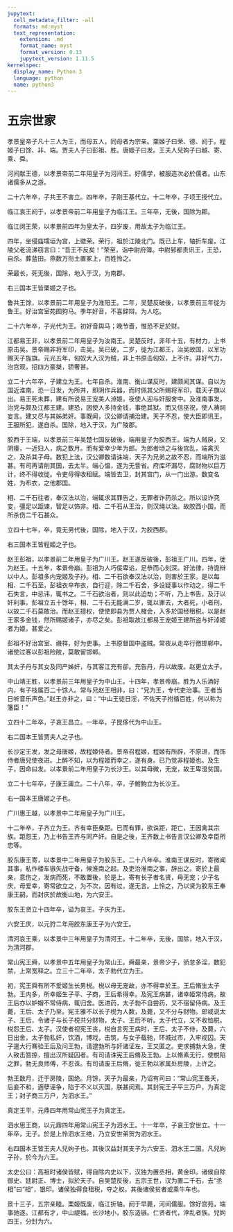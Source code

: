 ```yaml
---
jupytext:
  cell_metadata_filter: -all
  formats: md:myst
  text_representation:
    extension: .md
    format_name: myst
    format_version: 0.13
    jupytext_version: 1.11.5
kernelspec:
  display_name: Python 3
  language: python
  name: python3
---
```

# 五宗世家

孝景皇帝子凡十三人为王，而母五人，同母者为宗亲。栗姬子曰荣、德、阏于。程姬子曰馀、非、端。贾夫人子曰彭祖、胜。唐姬子曰发。王夫人兒姁子曰越、寄、乘、舜。

河间献王德，以孝景帝前二年用皇子为河间王。好儒学，被服造次必於儒者。山东诸儒多从之游。

二十六年卒，子共王不害立。四年卒，子刚王基代立。十二年卒，子顷王授代立。

临江哀王阏于，以孝景帝前二年用皇子为临江王。三年卒，无後，国除为郡。

临江闵王荣，以孝景前四年为皇太子，四岁废，用故太子为临江王。

四年，坐侵庙壖垣为宫，上徵荣。荣行，祖於江陵北门。既已上车，轴折车废。江陵父老流涕窃言曰：“吾王不反矣！”荣至，诣中尉府簿。中尉郅都责讯王，王恐，自杀。葬蓝田。燕数万衔土置冢上，百姓怜之。

荣最长，死无後，国除，地入于汉，为南郡。

右三国本王皆栗姬之子也。

鲁共王馀，以孝景前二年用皇子为淮阳王。二年，吴楚反破後，以孝景前三年徙为鲁王。好治宫室苑囿狗马。季年好音，不喜辞辩。为人吃。

二十六年卒，子光代为王。初好音舆马；晚节啬，惟恐不足於财。

江都易王非，以孝景前二年用皇子为汝南王。吴楚反时，非年十五，有材力，上书原击吴。景帝赐非将军印，击吴。吴已破，二岁，徙为江都王，治吴故国，以军功赐天子旌旗。元光五年，匈奴大入汉为贼，非上书原击匈奴，上不许。非好气力，治宫观，招四方豪桀，骄奢甚。

立二十六年卒，子建立为王。七年自杀。淮南、衡山谋反时，建颇闻其谋。自以为国近淮南，恐一日发，为所并，即阴作兵器，而时佩其父所赐将军印，载天子旗以出。易王死未葬，建有所说易王宠美人淖姬，夜使人迎与奸服舍中。及淮南事发，治党与颇及江都王建。建恐，因使人多持金钱，事绝其狱。而又信巫祝，使人祷祠妄言。建又尽与其姊弟奸。事既闻，汉公卿请捕治建。天子不忍，使大臣即讯王。王服所犯，遂自杀。国除，地入于汉，为广陵郡。

胶西于王端，以孝景前三年吴楚七国反破後，端用皇子为胶西王。端为人贼戾，又阴痿，一近妇人，病之数月。而有爱幸少年为郎。为郎者顷之与後宫乱，端禽灭之，及杀其子母。数犯上法，汉公卿数请诛端，天子为兄弟之故不忍，而端所为滋甚。有司再请削其国，去太半。端心愠，遂为无訾省。府库坏漏尽，腐财物以巨万计，终不得收徙。令吏毋得收租赋。端皆去卫，封其宫门，从一门出游。数变名姓，为布衣，之他郡国。

相、二千石往者，奉汉法以治，端辄求其罪告之，无罪者诈药杀之。所以设诈究变，彊足以距谏，智足以饰非。相、二千石从王治，则汉绳以法。故胶西小国，而所杀伤二千石甚众。

立四十七年，卒，竟无男代後，国除，地入于汉，为胶西郡。

右三国本王皆程姬之子也。

赵王彭祖，以孝景前二年用皇子为广川王。赵王遂反破後，彭祖王广川。四年，徙为赵王。十五年，孝景帝崩。彭祖为人巧佞卑谄，足恭而心刻深。好法律，持诡辩以中人。彭祖多内宠姬及子孙。相、二千石欲奉汉法以治，则害於王家。是以每相、二千石至，彭祖衣皁布衣，自行迎，除二千石舍，多设疑事以作动之，得二千石失言，中忌讳，辄书之。二千石欲治者，则以此迫劫；不听，乃上书告，及汙以奸利事。彭祖立五十馀年，相、二千石无能满二岁，辄以罪去，大者死，小者刑，以故二千石莫敢治。而赵王擅权，使使即县为贾人榷会，入多於国经租税。以是赵王家多金钱，然所赐姬诸子，亦尽之矣。彭祖取故江都易王宠姬王建所盗与奸淖姬者为姬，甚爱之。

彭祖不好治宫室、禨祥，好为吏事。上书原督国中盗贼。常夜从走卒行徼邯郸中。诸使过客以彭祖险陂，莫敢留邯郸。

其太子丹与其女及同产姊奸，与其客江充有卻。充告丹，丹以故废。赵更立太子。

中山靖王胜，以孝景前三年用皇子为中山王。十四年，孝景帝崩。胜为人乐酒好内，有子枝属百二十馀人。常与兄赵王相非，曰：“兄为王，专代吏治事。王者当日听音乐声色。”赵王亦非之，曰：“中山王徒日淫，不佐天子拊循百姓，何以称为籓臣！”

立四十二年卒，子哀王昌立。一年卒，子昆侈代为中山王。

右二国本王皆贾夫人之子也。

长沙定王发，发之母唐姬，故程姬侍者。景帝召程姬，程姬有所辟，不原进，而饰侍者唐兒使夜进。上醉不知，以为程姬而幸之，遂有身。已乃觉非程姬也。及生子，因命曰发。以孝景前二年用皇子为长沙王。以其母微，无宠，故王卑湿贫国。

立二十七年卒，子康王庸立。二十八年，卒，子鲋鮈立为长沙王。

右一国本王唐姬之子也。

广川惠王越，以孝景中二年用皇子为广川王。

十二年卒，子齐立为王。齐有幸臣桑距。已而有罪，欲诛距，距亡，王因禽其宗族。距怨王，乃上书告王齐与同产奸。自是之後，王齐数上书告言汉公卿及幸臣所忠等。

胶东康王寄，以孝景中二年用皇子为胶东王。二十八年卒。淮南王谋反时，寄微闻其事，私作楼车镞矢战守备，候淮南之起。及吏治淮南之事，辞出之。寄於上最亲，意伤之，发病而死，不敢置後，於是上。寄有长子者名贤，母无宠；少子名庆，母爱幸，寄常欲立之，为不次，因有过，遂无言。上怜之，乃以贤为胶东王奉康王嗣，而封庆於故衡山地，为六安王。

胶东王贤立十四年卒，谥为哀王。子庆为王。

六安王庆，以元狩二年用胶东康王子为六安王。

清河哀王乘，以孝景中三年用皇子为清河王。十二年卒，无後，国除，地入于汉，为清河郡。

常山宪王舜，以孝景中五年用皇子为常山王。舜最亲，景帝少子，骄怠多淫，数犯禁，上常宽释之。立三十二年卒，太子勃代立为王。

初，宪王舜有所不爱姬生长男棁。棁以母无宠故，亦不得幸於王。王后脩生太子勃。王内多，所幸姬生子平、子商，王后希得幸。及宪王病甚，诸幸姬常侍病，故王后亦以妒媢不常侍病，辄归舍。医进药，太子勃不自尝药，又不宿留侍病。及王薨，王后、太子乃至。宪王雅不以长子棁为人数，及薨，又不分与财物。郎或说太子、王后，令诸子与长子棁共分财物，太子、王后不听。太子代立，又不收恤棁。棁怨王后、太子。汉使者视宪王丧，棁自言宪王病时，王后、太子不侍，及薨，六日出舍，太子勃私奸，饮酒，博戏，击筑，与女子载驰，环城过市，入牢视囚。天子遣大行骞验王后及问王勃，请逮勃所与奸诸证左，王又匿之。吏求捕勃大急，使人致击笞掠，擅出汉所疑囚者。有司请诛宪王后脩及王勃。上以脩素无行，使棁陷之罪，勃无良师傅，不忍诛。有司请废王后脩，徙王勃以家属处房陵，上许之。

勃王数月，迁于房陵，国绝。月馀，天子为最亲，乃诏有司曰：“常山宪王蚤夭，后妾不和，適孽诬争，陷于不义以灭国，朕甚闵焉。其封宪王子平三万户，为真定王；封子商三万户，为泗水王。”

真定王平，元鼎四年用常山宪王子为真定王。

泗水思王商，以元鼎四年用常山宪王子为泗水王。十一年卒，子哀王安世立。十一年卒，无子。於是上怜泗水王绝，乃立安世弟贺为泗水王。

右四国本王皆王夫人兒姁子也。其後汉益封其支子为六安王、泗水王二国。凡兒姁子孙，於今为六王。

太史公曰：高祖时诸侯皆赋，得自除内史以下，汉独为置丞相，黄金印。诸侯自除御史、廷尉正、博士，拟於天子。自吴楚反後，五宗王世，汉为置二千石，去“丞相”曰“相”，银印。诸侯独得食租税，夺之权。其後诸侯贫者或乘牛车也。

景十三子，五宗亲睦。栗姬既废，临江折轴。阏于早薨，河间儒服。馀好宫苑，端事驰逐。江都有才，中山禔福。长沙地小，胶东造镞。仁贤者代，浡乱者族。兒姁四王，分封为六。
